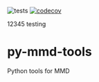![tests](https://github.com/metno/py-mmd-tools/workflows/tests/badge.svg)
[![codecov](https://codecov.io/gh/metno/py-mmd-tools/branch/master/graph/badge.svg)](https://codecov.io/gh/metno/py-mmd-tools)

12345 testing

# py-mmd-tools

Python tools for MMD
